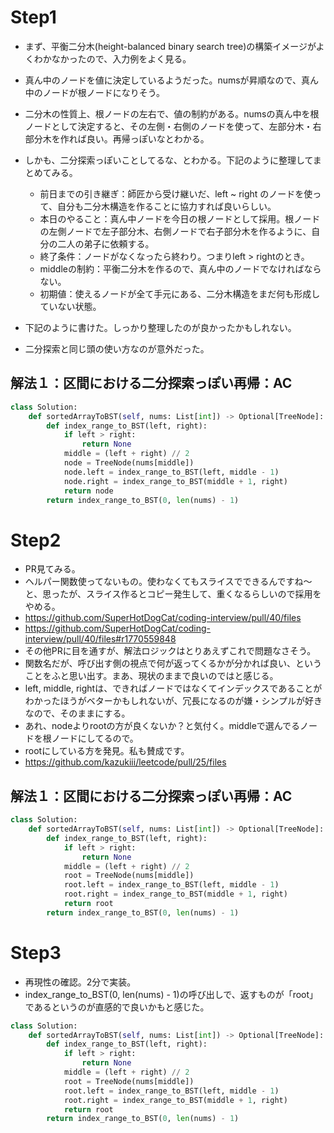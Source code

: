 # Step1
- まず、平衡二分木(height-balanced binary search tree)の構築イメージがよくわかなかったので、入力例をよく見る。
- 真ん中のノードを値に決定しているようだった。numsが昇順なので、真ん中のノードが根ノードになりそう。
- 二分木の性質上、根ノードの左右で、値の制約がある。numsの真ん中を根ノードとして決定すると、その左側・右側のノードを使って、左部分木・右部分木を作れば良い。再帰っぽいなとわかる。
- しかも、二分探索っぽいことしてるな、とわかる。下記のように整理してまとめてみる。
   - 前日までの引き継ぎ：師匠から受け継いだ、left ~ right のノードを使って、自分も二分木構造を作ることに協力すれば良いらしい。
   - 本日のやること：真ん中ノードを今日の根ノードとして採用。根ノードの左側ノードで左子部分木、右側ノードで右子部分木を作るように、自分の二人の弟子に依頼する。
   - 終了条件：ノードがなくなったら終わり。つまりleft > rightのとき。
   - middleの制約：平衡二分木を作るので、真ん中のノードでなければならない。
   - 初期値：使えるノードが全て手元にある、二分木構造をまだ何も形成していない状態。

- 下記のように書けた。しっかり整理したのが良かったかもしれない。
- 二分探索と同じ頭の使い方なのが意外だった。
## 解法１：区間における二分探索っぽい再帰：AC
```python
class Solution:
    def sortedArrayToBST(self, nums: List[int]) -> Optional[TreeNode]:
        def index_range_to_BST(left, right):
            if left > right:
                return None
            middle = (left + right) // 2
            node = TreeNode(nums[middle])
            node.left = index_range_to_BST(left, middle - 1)
            node.right = index_range_to_BST(middle + 1, right)
            return node
        return index_range_to_BST(0, len(nums) - 1)
```
# Step2
- PR見てみる。
- ヘルパー関数使ってないもの。使わなくてもスライスでできるんですね〜と、思ったが、スライス作るとコピー発生して、重くなるらしいので採用をやめる。
- https://github.com/SuperHotDogCat/coding-interview/pull/40/files
- https://github.com/SuperHotDogCat/coding-interview/pull/40/files#r1770559848
- その他PRに目を通すが、解法ロジックはとりあえずこれで問題なさそう。
- 関数名だが、呼び出す側の視点で何が返ってくるかが分かれば良い、ということをふと思い出す。まあ、現状のままで良いのではと感じる。
- left, middle, rightは、できればノードではなくてインデックスであることがわかったほうがベターかもしれないが、冗長になるのが嫌・シンプルが好きなので、そのままにする。
- あれ、nodeよりrootの方が良くないか？と気付く。middleで選んでるノードを根ノードにしてるので。
- rootにしている方を発見。私も賛成です。
- https://github.com/kazukiii/leetcode/pull/25/files
## 解法１：区間における二分探索っぽい再帰：AC
```python
class Solution:
    def sortedArrayToBST(self, nums: List[int]) -> Optional[TreeNode]:
        def index_range_to_BST(left, right):
            if left > right:
                return None
            middle = (left + right) // 2
            root = TreeNode(nums[middle])
            root.left = index_range_to_BST(left, middle - 1)
            root.right = index_range_to_BST(middle + 1, right)
            return root
        return index_range_to_BST(0, len(nums) - 1)
```

# Step3
- 再現性の確認。2分で実装。
- index_range_to_BST(0, len(nums) - 1)の呼び出しで、返すものが「root」であるというのが直感的で良いかもと感じた。
```python
class Solution:
    def sortedArrayToBST(self, nums: List[int]) -> Optional[TreeNode]:
        def index_range_to_BST(left, right):
            if left > right:
                return None
            middle = (left + right) // 2
            root = TreeNode(nums[middle])
            root.left = index_range_to_BST(left, middle - 1)
            root.right = index_range_to_BST(middle + 1, right)
            return root
        return index_range_to_BST(0, len(nums) - 1)
```
